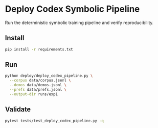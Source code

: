 # Deploy Codex Symbolic Pipeline

Run the deterministic symbolic training pipeline and verify reproducibility.

## Install

```bash
pip install -r requirements.txt
```

## Run

```bash
python deploy/deploy_codex_pipeline.py \
  --corpus data/corpus.jsonl \
  --demos data/demos.jsonl \
  --prefs data/prefs.jsonl \
  --output-dir runs/exp1
```

## Validate

```bash
pytest tests/test_deploy_codex_pipeline.py -q
```
